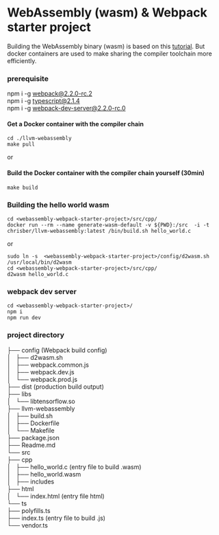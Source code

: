  
# WebAssembly (wasm) & Webpack starter project 

Building the WebAssembly binary (wasm) is based on this [tutorial](https://tutorials.technology/tutorials/11-webassembly-initial-steps-tutorial.html).
But docker containers are used to make sharing the compiler toolchain more efficiently.

### prerequisite
 npm i -g webpack@2.2.0-rc.2   
 npm i -g typescript@2.1.4   
 npm i -g webpack-dev-server@2.2.0-rc.0   

#### Get a Docker container with the compiler chain
```
cd ./llvm-webassembly
make pull
```

or 

#### Build the Docker container with the compiler chain yourself (30min)
```
make build
```


### Building the hello world wasm
 ```
 cd <webassembly-webpack-starter-project>/src/cpp/
 docker run --rm --name generate-wasm-default -v ${PWD}:/src  -i -t chrisber/llvm-webassembly:latest /bin/build.sh hello_world.c
```

or 
```
sudo ln -s  <webassembly-webpack-starter-project>/config/d2wasm.sh /usr/local/bin/d2wasm
cd <webassembly-webpack-starter-project>/src/cpp/
d2wasm hello_world.c
```

### webpack dev server

```
cd <webassembly-webpack-starter-project>/
npm i
npm run dev
```

### project directory   
├── config (Webpack build config)   
│   ├── d2wasm.sh   
│   ├── webpack.common.js   
│   ├── webpack.dev.js   
│   └── webpack.prod.js   
├── dist (production build output)   
├── libs   
│   └── libtensorflow.so   
├── llvm-webassembly   
│   ├── build.sh   
│   ├── Dockerfile   
│   └── Makefile   
├── package.json   
├── Readme.md   
└── src   
    ├── cpp    
    │   ├── hello_world.c (entry file to build .wasm)   
    │   ├── hello_world.wasm   
    │   ├── includes   
    ├── html   
    │   └── index.html (entry file html)   
    └── ts   
        ├── polyfills.ts   
        ├── index.ts (entry file to build .js)   
        └── vendor.ts   
